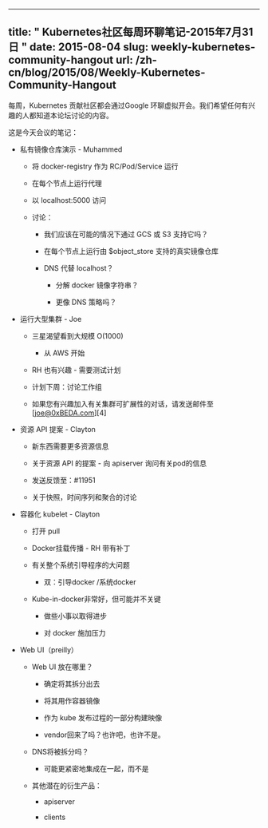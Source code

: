 <!--
---
title: " Weekly Kubernetes Community Hangout Notes - July 31 2015 "
date: 2015-08-04
slug: weekly-kubernetes-community-hangout
url: /zh-cn/blog/2015/08/Weekly-Kubernetes-Community-Hangout
---
-->

---
title: " Kubernetes社区每周环聊笔记-2015年7月31日 "
date: 2015-08-04
slug: weekly-kubernetes-community-hangout
url: /zh-cn/blog/2015/08/Weekly-Kubernetes-Community-Hangout
---

<!--
Every week the Kubernetes contributing community meet virtually over Google Hangouts. We want anyone who's interested to know what's discussed in this forum.  

Here are the notes from today's meeting:  
-->

每周，Kubernetes 贡献社区都会通过Google 环聊虚拟开会。我们希望任何有兴趣的人都知道本论坛讨论的内容。

这是今天会议的笔记：

<!--
* Private Registry Demo - Muhammed

    * Run docker-registry as an RC/Pod/Service

    * Run a proxy on every node

    * Access as localhost:5000

    * Discussion:

        * Should we back it by GCS or S3 when possible?

        * Run real registry backed by $object_store on each node

        * DNS instead of localhost?

            * disassemble image strings?

            * more like DNS policy?
-->
* 私有镜像仓库演示 - Muhammed

    * 将 docker-registry 作为 RC/Pod/Service 运行

    * 在每个节点上运行代理

    * 以 localhost:5000 访问

    * 讨论：

        * 我们应该在可能的情况下通过 GCS 或 S3 支持它吗？

        * 在每个节点上运行由 $object_store 支持的真实镜像仓库

        * DNS 代替 localhost？

            * 分解 docker 镜像字符串？

            * 更像 DNS 策略吗？
<!--
* Running Large Clusters - Joe

    * Samsung keen to see large scale O(1000)

        * Starting on AWS

    * RH also interested - test plan needed

    * Plan for next week: discuss working-groups

    * If you are interested in joining conversation on cluster scalability send mail to [joe@0xBEDA.com][4]
-->

* 运行大型集群 - Joe

    * 三星渴望看到大规模 O(1000)

        * 从 AWS 开始

    * RH 也有兴趣 - 需要测试计划

    * 计划下周：讨论工作组

    * 如果您有兴趣加入有关集群可扩展性的对话，请发送邮件至[joe@0xBEDA.com][4]

<!--
* Resource API Proposal - Clayton

    * New stuff wants more info on resources

    * Proposal for resources API - ask apiserver for info on pods

    * Send feedback to: #11951

    * Discussion on snapshot vs time-series vs aggregates
-->

* 资源 API 提案 - Clayton

    * 新东西需要更多资源信息

    * 关于资源 API 的提案 - 向 apiserver 询问有关pod的信息

    * 发送反馈至：#11951

    * 关于快照，时间序列和聚合的讨论

<!--
* Containerized kubelet - Clayton

    * Open pull

    * Docker mount propagation - RH carries patches

    * Big issues around whole bootstrap of the system

        * dual: boot-docker/system-docker

    * Kube-in-docker is really nice, but maybe not critical

        * Do the small stuff to make progress

        * Keep pressure on docker
-->
* 容器化 kubelet - Clayton

    * 打开 pull

    * Docker挂载传播 - RH 带有补丁

    * 有关整个系统引导程序的大问题

        * 双：引导docker /系统docker

    * Kube-in-docker非常好，但可能并不关键

        * 做些小事以取得进步

        * 对 docker 施加压力
<!--
* Web UI (preilly)

    * Where does web UI stand?

        * OK to split it back out

        * Use it as a container image

        * Build image as part of kube release process

        * Vendor it back in?  Maybe, maybe not.

    * Will DNS be split out?

        * Probably more tightly integrated, instead

    * Other potential spin-outs:

        * apiserver

        * clients
-->
* Web UI（preilly）

    * Web UI 放在哪里？

        * 确定将其拆分出去

        * 将其用作容器镜像

        * 作为 kube 发布过程的一部分构建映像

        * vendor回来了吗？也许吧，也许不是。

    * DNS将被拆分吗？

        * 可能更紧密地集成在一起，而不是

    * 其他潜在的衍生产品：

        * apiserver

        * clients
